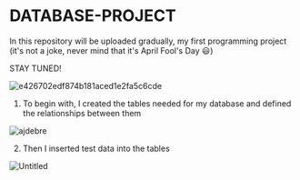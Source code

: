 # DATABASE-PROJECT
In this repository will be uploaded gradually, my first programming project (it's not a joke, never mind that it's April Fool's Day :smiley:)

STAY TUNED!

![e426702edf874b181aced1e2fa5c6cde](https://user-images.githubusercontent.com/101529092/229294245-f332e772-d0e7-4bca-ac3f-18d3d4a46514.gif)

1. To begin with, I created the tables needed for my database and defined the relationships between them



![ajdebre](https://user-images.githubusercontent.com/101529092/236326284-9a24807d-d6c8-4531-a04e-bba4c9f7d242.png)

2. Then I inserted test data into the tables

![Untitled](https://github.com/Stefan1354/DATABASE-PROJECT/assets/101529092/7bd852fc-82e9-41bd-b1c4-da6dec38f5d3)


